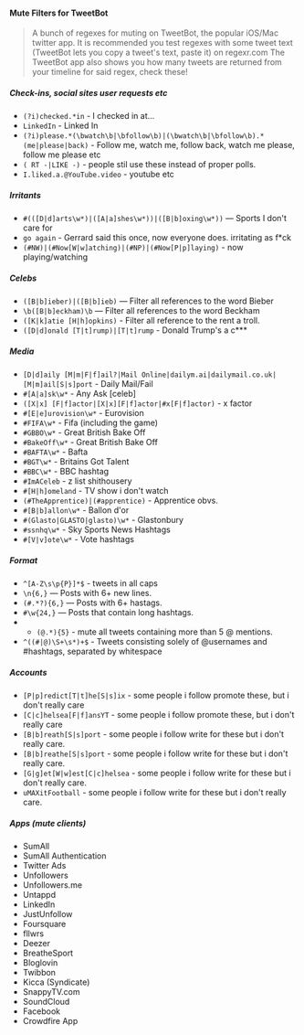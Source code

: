 #### Mute Filters for TweetBot

> A bunch of regexes for muting on TweetBot, the popular iOS/Mac twitter app.
> It is recommended you test regexes with some tweet text (TweetBot lets you copy a tweet's text, paste it) on regexr.com
> The TweetBot app also shows you how many tweets are returned from your timeline for said regex, check these!

##### Check-ins, social sites user requests etc

+ `(?i)checked.*in` - I checked in at...
+ `LinkedIn` - Linked In
+ `(?i)please.*(\bwatch\b|\bfollow\b)|(\bwatch\b|\bfollow\b).*(me|please|back)` - Follow me, watch me, follow back, watch me please, follow me please etc
+  `( RT -|LIKE -)` - people stil use these instead of proper polls.
+  `I.liked.a.@YouTube.video` - youtube etc

##### Irritants 

+ `#(([D|d]arts\w*)|([A|a]shes\w*))|([B|b]oxing\w*))` — Sports I don't care for
+ `go again` - Gerrard said this once, now everyone does. irritating as f*ck
+ `(#NW)|(#Now[W|w]atching)|(#NP)|(#Now[P|p]laying)` - now playing/watching

##### Celebs 

+ `([B|b]ieber)|([B|b]ieb)` — Filter all references to the word Bieber
+ `\b([B|b]eckham)\b` — Filter all references to the word Beckham
+ `([K|k]atie [H|h]opkins)` - Filter all reference to the rent a troll.
+ `([D|d]onald [T|t]rump)|[T|t]rump` - Donald Trump's a c***


##### Media
+ `[D|d]aily [M|m|F|f]ail?|Mail Online|dailym.ai|dailymail.co.uk|[M|m]ail[S|s]port` - Daily Mail/Fail
+ `#[A|a]sk\w*` - Any Ask [celeb] 
+ `([X|x] [F|f]actor|[X|x][F|f]actor|#x[F|f]actor)` - x factor
+ `#[E|e]urovision\w*` - Eurovision
+ `#FIFA\w*` - Fifa (including the game)
+ `#GBBO\w*` - Great British Bake Off
+ `#BakeOff\w*` - Great British Bake Off
+ `#BAFTA\w*` - Bafta
+ `#BGT\w*` - Britains Got Talent
+ `#BBC\w*` - BBC hashtag
+ `#ImACeleb` - z list shithousery
+ `#[H|h]omeland` - TV show i don't watch
+  `(#TheApprentice)|(#apprentice)` - Apprentice obvs.
+ `#[B|b]allon\w*` - Ballon d'or
+ `#(Glasto|GLASTO|glasto)\w*` - Glastonbury
+ `#ssnhq\w*` - Sky Sports News Hashtags
+ `#[V|v]ote\w*` - Vote hashtags

##### Format

+ `^[A-Z\s\p{P}]*$` - tweets in all caps
+ `\n{6,}` — Posts with 6+ new lines.
+ `(#.*?){6,}` — Posts with 6+ hastags.
+ `#\w{24,}` — Posts that contain long hashtags.
+ + `(@.*){5}` - mute all tweets containing more than 5 @ mentions.
+ `^((#|@)\S+\s*)+$` - Tweets consisting solely of @usernames and #hashtags, separated by whitespace

##### Accounts

+ `[P|p]redict[T|t]he[S|s]ix` - some people i follow promote these, but i don't really care
+ `[C|c]helsea[F|f]ansYT` - some people i follow promote these, but i don't really care
+ `[B|b]reath[S|s]port` - some people i follow write for these but i don't really care.
+ `[B|b]reathe[S|s]port` - some people i follow write for these but i don't really care.
+ `[G|g]et[W|w]est[C|c]helsea` - some people i follow write for these but i don't really care.
+ `uMAXitFootball` - some people i follow write for these but i don't really care.

##### Apps (mute clients)

+ SumAll
+ SumAll Authentication
+ Twitter Ads
+ Unfollowers
+ Unfollowers.me
+ Untappd
+ LinkedIn
+ JustUnfollow
+ Foursquare
+ fllwrs
+ Deezer
+ BreatheSport
+ Bloglovin
+ Twibbon
+ Kicca (Syndicate)
+ SnappyTV.com
+ SoundCloud
+ Facebook
+ Crowdfire App
